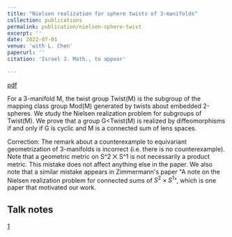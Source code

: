 ```yaml
---
title: "Nielsen realization for sphere twists of 3-manifolds"
collection: publications
permalink: publication/nielsen-sphere-twist
excerpt: ''
date: 2022-07-01
venue: 'with L. Chen'
paperurl: ''
citation: 'Israel J. Math., to appear'

---
```


[pdf](http://bena-tshishiku.github.io/files/papers/nielsen-sphere-twist.pdf)

For a 3-manifold M, the twist group Twist(M) is the subgroup of the 
mapping class group Mod(M) generated by twists about embedded 2-spheres. 
We study the Nielsen realization problem for subgroups of Twist(M). 
We prove that a group G<Twist(M) is realized by diffeomorphisms if and 
only if G is cyclic and M is a connected sum of lens spaces. 

Correction: The remark about a counterexample to equivariant geometrization of 3-manifolds is incorrect (i.e. there is no counterexample). Note that a geometric metric on S^2 ⨉ S^1 is not necessarily a product metric. This mistake does not affect anything else in the paper. We also note that a similar mistake appears in Zimmermann's paper "A note on the Nielsen realization problem for connected sums of $S^2\times S^1$", which is one paper that motivated our work. 


## Talk notes 

[1](http://bena-tshishiku.github.io/files/talks/nielsen-sphere-twist.pdf)

